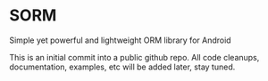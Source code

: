 # SORM
Simple yet powerful and lightweight ORM library for Android

This is an initial commit into a public github repo. All code cleanups, documentation, examples, etc 
will be added later, stay tuned.